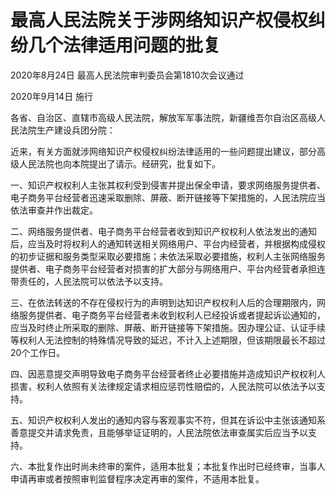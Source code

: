 # 最高人民法院关于涉网络知识产权侵权纠纷几个法律适用问题的批复

2020年8月24日 最高人民法院审判委员会第1810次会议通过

2020年9月14日 施行



各省、自治区、直辖市高级人民法院，解放军军事法院，新疆维吾尔自治区高级人民法院生产建设兵团分院：

近来，有关方面就涉网络知识产权侵权纠纷法律适用的一些问题提出建议，部分高级人民法院也向本院提出了请示。经研究，批复如下。

一、知识产权权利人主张其权利受到侵害并提出保全申请，要求网络服务提供者、电子商务平台经营者迅速采取删除、屏蔽、断开链接等下架措施的，人民法院应当依法审查并作出裁定。

二、网络服务提供者、电子商务平台经营者收到知识产权权利人依法发出的通知后，应当及时将权利人的通知转送相关网络用户、平台内经营者，并根据构成侵权的初步证据和服务类型采取必要措施；未依法采取必要措施，权利人主张网络服务提供者、电子商务平台经营者对损害的扩大部分与网络用户、平台内经营者承担连带责任的，人民法院可以依法予以支持。

三、在依法转送的不存在侵权行为的声明到达知识产权权利人后的合理期限内，网络服务提供者、电子商务平台经营者未收到权利人已经投诉或者提起诉讼通知的，应当及时终止所采取的删除、屏蔽、断开链接等下架措施。因办理公证、认证手续等权利人无法控制的特殊情况导致的延迟，不计入上述期限，但该期限最长不超过20个工作日。

四、因恶意提交声明导致电子商务平台经营者终止必要措施并造成知识产权权利人损害，权利人依照有关法律规定请求相应惩罚性赔偿的，人民法院可以依法予以支持。

五、知识产权权利人发出的通知内容与客观事实不符，但其在诉讼中主张该通知系善意提交并请求免责，且能够举证证明的，人民法院依法审查属实后应当予以支持。

六、本批复作出时尚未终审的案件，适用本批复；本批复作出时已经终审，当事人申请再审或者按照审判监督程序决定再审的案件，不适用本批复。